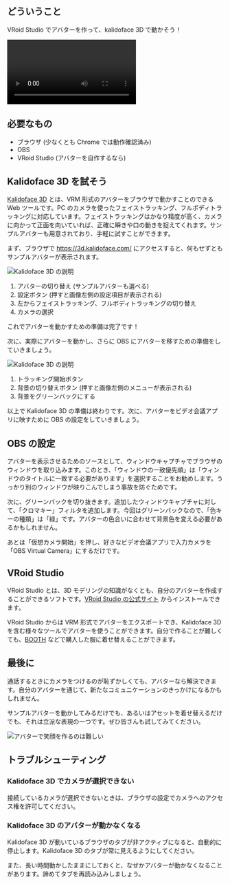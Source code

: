 ## どういうこと

VRoid Studio でアバターを作って、kalidoface 3D で動かそう！

<video src='/img/2022-become-avatar/preview.webm' controls autoplay></video>

## 必要なもの

- ブラウザ (少なくとも Chrome では動作確認済み)
- OBS
- VRoid Studio (アバターを自作するなら)

## Kalidoface 3D を試そう

[Kalidoface 3D](https://3d.kalidoface.com/) とは、VRM 形式のアバターをブラウザで動かすことのできる Web ツールです。PC のカメラを使ったフェイストラッキング、フルボディトラッキングに対応しています。フェイストラッキングはかなり精度が高く、カメラに向かって正面を向いていれば、正確に瞬きや口の動きを捉えてくれます。サンプルアバターも用意されており、手軽に試すことができます。

まず、ブラウザで <https://3d.kalidoface.com/> にアクセスすると、何もせずともサンプルアバターが表示されます。

![Kalidoface 3D の説明](/img/2022-become-avatar/kalidoface-explain.jpg)

1. アバターの切り替え (サンプルアバターも選べる)
2. 設定ボタン (押すと画像左側の設定項目が表示される)
3. 左からフェイストラッキング、フルボディトラッキングの切り替え
4. カメラの選択

これでアバターを動かすための準備は完了です！

次に、実際にアバターを動かし、さらに OBS にアバターを移すための準備をしていきましょう。

![Kalidoface 3D の説明](/img/2022-become-avatar/kalidoface-explain.2.jpg)

1. トラッキング開始ボタン
2. 背景の切り替えボタン (押すと画像左側のメニューが表示される)
3. 背景をグリーンバックにする

以上で Kalidoface 3D の準備は終わりです。次に、アバターをビデオ会議アプリに映すために OBS の設定をしていきましょう。

## OBS の設定

アバターを表示させるためのソースとして、ウィンドウキャプチャでブラウザのウィンドウを取り込みます。このとき、「ウィンドウの一致優先順」は「ウィンドウのタイトルに一致する必要があります」を選択することをお勧めします。うっかり別のウィンドウが映りこんでしまう事故を防ぐためです。

次に、グリーンバックを切り抜きます。追加したウィンドウキャプチャに対して、「クロマキー」フィルタを追加します。今回はグリーンバックなので、「色キーの種類」は「緑」です。アバターの色合いに合わせて背景色を変える必要があるかもしれません。

あとは「仮想カメラ開始」を押し、好きなビデオ会議アプリで入力カメラを「OBS Virtual Camera」にするだけです。

## VRoid Studio

VRoid Studio とは、3D モデリングの知識がなくとも、自分のアバターを作成することができるソフトです。[VRoid Studio の公式サイト](https://vroid.com/studio) からインストールできます。

VRoid Studio からは VRM 形式でアバターをエクスポートでき、Kalidoface 3D を含む様々なツールでアバターを使うことができます。自分で作ることが難しくても、[BOOTH](https://booth.pm/ja) などで購入した服に着せ替えることができます。

## 最後に

通話するときにカメラをつけるのが恥ずかしくても、アバターなら解決できます。自分のアバターを通じて、新たなコミュニケーションのきっかけになるかもしれません。

サンプルアバターを動かしてみるだけでも、あるいはアセットを着せ替えるだけでも、それは立派な表現の一つです。ぜひ皆さんも試してみてください。

![アバターで笑顔を作るのは難しい](/img/2022-become-avatar/smile.png)

## トラブルシューティング

### Kalidoface 3D でカメラが選択できない

接続しているカメラが選択できないときは、ブラウザの設定でカメラへのアクセス権を許可してください。

### Kalidoface 3D のアバターが動かなくなる

Kalidoface 3D が動いているブラウザのタブが非アクティブになると、自動的に停止します。Kalidoface 3D のタブが常に見えるようにしてください。

また、長い時間動かしたままにしておくと、なぜかアバターが動かなくなることがあります。諦めてタブを再読み込みしましょう。
